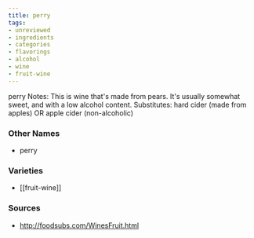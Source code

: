 ```yaml
---
title: perry
tags:
- unreviewed
- ingredients
- categories
- flavorings
- alcohol
- wine
- fruit-wine
---
```

perry Notes: This is wine that's made from pears. It's usually somewhat sweet, and with a low alcohol content. Substitutes: hard cider (made from apples) OR apple cider (non-alcoholic)

### Other Names

* perry

### Varieties

* [[fruit-wine]]

### Sources
* http://foodsubs.com/WinesFruit.html
